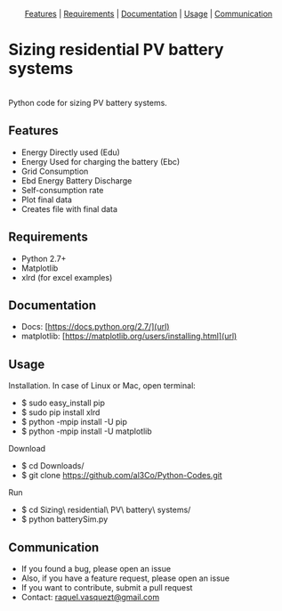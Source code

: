 <p align="center">
<a href="#features">Features</a> |
<a href="#requirements">Requirements</a> |
<a href="#documentation">Documentation</a> |
<a href="#usage">Usage</a> |
<a href="#communication">Communication</a>
</p>

# Sizing residential PV battery systems
<br />
Python code for sizing PV battery systems.


## Features

- Energy Directly used (Edu)
- Energy Used for charging the battery (Ebc)
- Grid Consumption
- Ebd Energy Battery Discharge
- Self-consumption rate
- Plot final data
- Creates file with final data

## Requirements
- Python 2.7+
- Matplotlib
- xlrd (for excel examples)

## Documentation

- Docs: [https://docs.python.org/2.7/](url)
- matplotlib: [https://matplotlib.org/users/installing.html](url)


## Usage

Installation. In case of Linux or Mac, open terminal:
- $ sudo easy_install pip
- $ sudo pip install xlrd
- $ python -mpip install -U pip
- $ python -mpip install -U matplotlib

Download
- $ cd Downloads/
- $ git clone https://github.com/al3Co/Python-Codes.git

Run
- $ cd Sizing\ residential\ PV\ battery\ systems/
- $ python batterySim.py


## Communication

- If you found a bug, please open an issue
- Also, if you have a feature request, please open an issue
- If you want to contribute, submit a pull request
- Contact: raquel.vasquezt@gmail.com

